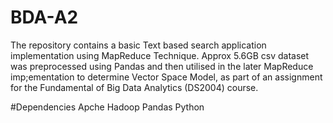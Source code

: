 # BDA-A2
The repository contains a basic Text based search application implementation using MapReduce Technique. Approx 5.6GB csv dataset was preprocessed using Pandas and then utilised in the later MapReduce imp;ementation to determine Vector Space Model, as part of an assignment for the Fundamental of Big Data Analytics (DS2004) course.

#Dependencies
Apche Hadoop
Pandas
Python